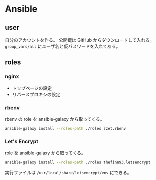 Ansible 
=======

## user

自分のアカウントを作る。
公開鍵は GitHub からダウンロードして入れる。
`group_vars/all` にユーザ名と仮パスワードを入れてある。

## roles

### nginx

- トップページの設定
- リバースプロキシの設定

### rbenv

rbenv の role を ansible-galaxy から取ってくる。

```sh
ansible-galaxy install --roles-path ./roles zzet.rbenv
```

### Let's Encrypt

role を ansible-galaxy から取ってくる。

```sh
ansible-galaxy install --roles-path ./roles thefinn93.letsencrypt
```

実行ファイルは ``/usr/local/share/letsencrypt/env`` にできる。

